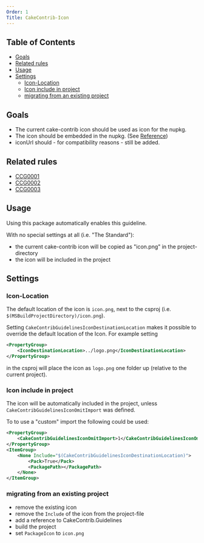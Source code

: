 ```yaml
---
Order: 1
Title: CakeContrib-Icon
---
```


<!-- START doctoc generated TOC please keep comment here to allow auto update -->
<!-- DON'T EDIT THIS SECTION, INSTEAD RE-RUN doctoc TO UPDATE -->
## Table of Contents

- [Goals](#goals)
- [Related rules](#related-rules)
- [Usage](#usage)
- [Settings](#settings)
  - [Icon-Location](#icon-location)
  - [Icon include in project](#icon-include-in-project)
  - [migrating from an existing project](#migrating-from-an-existing-project)

<!-- END doctoc generated TOC please keep comment here to allow auto update -->

## Goals

* The current cake-contrib icon should be used as icon for the nupkg.
* The icon should be embedded in the nupkg. (See [Reference](https://docs.microsoft.com/en-us/nuget/reference/nuspec#icon))
* iconUrl should - for compatibility reasons - still be added.

## Related rules

 * [CCG0001](../rules/ccg0001)
 * [CCG0002](../rules/ccg0002)
 * [CCG0003](../rules/ccg0003)

## Usage

Using this package automatically enables this guideline.

With no special settings at all (i.e. "The Standard"):
* the current cake-contrib icon will be copied as "icon.png" in the project-directory
* the icon will be included in the project

## Settings

### Icon-Location
The default location of the icon is `icon.png`, next to the csproj (i.e. `$(MSBuildProjectDirectory)/icon.png`).

Setting `CakeContribGuidelinesIconDestinationLocation` makes it possible to override the default location of the Icon. For example setting 

```xml
<PropertyGroup>
    <IconDestinationLocation>../logo.png</IconDestinationLocation>
</PropertyGroup>
```

in the csproj will place the icon as `logo.png` one folder up (relative to the current project).

### Icon include in project
The icon will be automatically included in the project, unless `CakeContribGuidelinesIconOmitImport` was defined.

To to use a "custom" import the following could be used:

```xml
<PropertyGroup>
    <CakeContribGuidelinesIconOmitImport>1</CakeContribGuidelinesIconOmitImport>
</PropertyGroup>
<ItemGroup>
    <None Include="$(CakeContribGuidelinesIconDestinationLocation)">
        <Pack>True</Pack>
        <PackagePath></PackagePath>
    </None>
</ItemGroup> 
```

### migrating from an existing project

* remove the existing icon
* remove the `Include` of the icon from the project-file
* add a reference to CakeContrib.Guidelines
* build the project
* set `PackageIcon` to `icon.png`
